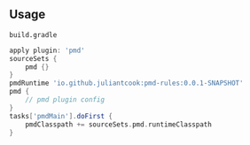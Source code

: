 ## Usage

`build.gradle`

```groovy
apply plugin: 'pmd'
sourceSets {
    pmd {}
}
pmdRuntime 'io.github.juliantcook:pmd-rules:0.0.1-SNAPSHOT'
pmd {
    // pmd plugin config
}
tasks['pmdMain'].doFirst {
    pmdClasspath += sourceSets.pmd.runtimeClasspath
}
```
